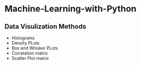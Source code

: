 # Machine-Learning-with-Python

## Data Visulization Methods
* Histograms
* Density PLots
* Box and Whisker PLots
* Correlation matrix
* Scatter Plot matrix

